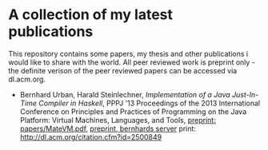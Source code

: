 A collection of my latest publications
========

This repository contains some papers, my thesis and other publications i would like to share with the world. All peer reviewed work is preprint only - the definite verison of the peer reviewed papers can be accessed via dl.acm.org. 


* Bernhard Urban, Harald Steinlechner, *Implementation of a Java Just-In-Time Compiler in Haskell*, PPPJ '13 Proceedings of the 2013 International Conference on Principles and Practices of Programming on the Java Platform: Virtual Machines, Languages, and Tools, [preprint: papers/MateVM.pdf](/papers/MateVM.pdf), [preprint, bernhards server](http://wien.tomnetworks.com/uni/2013_pppj_implementing_a_java_jit_compiler_in_haskell.pdf) print: http://dl.acm.org/citation.cfm?id=2500849

